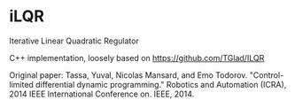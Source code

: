 # iLQR
Iterative Linear Quadratic Regulator

C++ implementation, loosely based on https://github.com/TGlad/ILQR

Original paper: Tassa, Yuval, Nicolas Mansard, and Emo Todorov. "Control-limited differential dynamic programming." Robotics and Automation (ICRA), 2014 IEEE International Conference on. IEEE, 2014.
